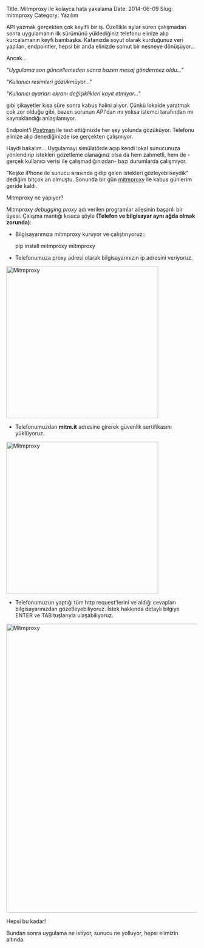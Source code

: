 Title: Mitmproxy ile kolayca hata yakalama
Date: 2014-06-09
Slug: mitmproxy
Category: Yazılım

API yazmak gerçekten çok keyifli bir iş. Özellikle aylar süren çalışmadan sonra uygulamanın ilk sürümünü yüklediğiniz telefonu elinize alıp
kurcalamanın keyfi bambaşka. Kafanızda soyut olarak kurduğunuz veri yapıları, endpointler, hepsi bir anda elinizde somut bir nesneye dönüşüyor...

Ancak...

*"Uygulama son güncellemeden sonra *bazen* mesaj göndermez oldu..."*

*"Kullanıcı resimleri gözükmüyor..."*

*"Kullanıcı ayarları ekranı değişiklikleri kayıt etmiyor..."*

gibi şikayetler kısa süre sonra kabus halini alıyor.
Çünkü lokalde yaratmak çok zor olduğu gibi, bazen sorunun API'dan mı yoksa istemci tarafından mı kaynaklandığı anlaşılamıyor.

Endpoint'i [Postman](http://www.getpostman.com/) ile test ettiğinizde her şey yolunda gözüküyor. Telefonu elinize alıp denediğinizde ise gerçekten çalışmıyor.

Haydi bakalım... Uygulamayı simülatörde açıp kendi lokal sunucunuza yönlendirip istekleri gözetleme olanağınız olsa da hem zahmetli,
hem de -gerçek kullanıcı verisi ile çalışmadığınızdan- bazı durumlarda çalışmıyor.

"Keşke iPhone ile sunucu arasında gidip gelen istekleri gözleyebilseydik" dediğim bitçok an olmuştu.
Sonunda bir gün [mitmproxy](http://mitmproxy.org/) ile kabus günlerim geride kaldı.

Mitmproxy ne yapıyor?

Mitmproxy *debugging proxy* adı verilen programlar ailesinin başarılı bir üyesi.
Çalışma mantığı kısaca şöyle **(Telefon ve bilgisayar aynı ağda olmak zorunda)**:

 - Bilgisayarımıza mitmproxy kuruyor ve çalıştırıyoruz::

    pip install mitmproxy
    mitmproxy


 - Telefonumuza proxy adresi olarak bilgisayarınızın ip adresini veriyoruz.

<img src="{filename}/images/mitmproxy/1.PNG" alt="Mitmproxy" style="height: 400px;"/>

 - Telefonumuzdan **mitm.it** adresine girerek güvenlik sertifikasını yüklüyoruz.

 <img src="{filename}/images/mitmproxy/2.PNG" alt="Mitmproxy" style="height: 400px;"/>

 - Telefonumuzun yaptığı tüm http request'lerini ve aldığı cevapları bilgisayarınızdan gözetleyebiliyoruz. İstek hakkında detaylı bilgiye ENTER ve TAB tuşlarıyla ulaşabiliyoruz.

 <img src="{filename}/images/mitmproxy/3.PNG" alt="Mitmproxy" style="width: 760px;"/>

Hepsi bu kadar!

Bundan sonra uygulama ne istiyor, sunucu ne yolluyor, hepsi elimizin altında.
